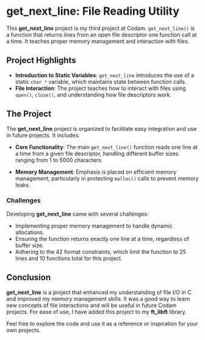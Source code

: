 # get_next_line: File Reading Utility

This **get_next_line** project is my third project at Codam. `get_next_line()` is a function that returns lines from an open file descriptor one function call at a time. It teaches proper memory management and interaction with files.

## Project Highlights

- **Introduction to Static Variables**: `get_next_line` introduces the use of a static `char *` variable, which maintains state between function calls.
- **File Interaction**: The project teaches how to interact with files using `open()`, `close()`, and understanding how file descriptors work.

## The Project

The **get_next_line** project is organized to facilitate easy integration and use in future projects. It includes:

- **Core Functionality**: The main `get_next_line()` function reads one line at a time from a given file descriptor, handling different buffer sizes ranging from 1 to 5000 characters.
  
- **Memory Management**: Emphasis is placed on efficient memory management, particularly in protecting `malloc()` calls to prevent memory leaks.

### Challenges

Developing **get_next_line** came with several challenges:
- Implementing proper memory management to handle dynamic allocations.
- Ensuring the function returns exactly one line at a time, regardless of buffer size.
- Adhering to the 42 format constraints, which limit the function to 25 lines and 10 functions total for this project.

## Conclusion

**get_next_line** is a project that enhanced my understanding of file I/O in C and improved my memory management skills. It was a good way to learn new concepts of file interactions and will be useful in future Codam projects. For ease of use, I have added this project to my **ft_libft** library.

Feel free to explore the code and use it as a reference or inspiration for your own projects.